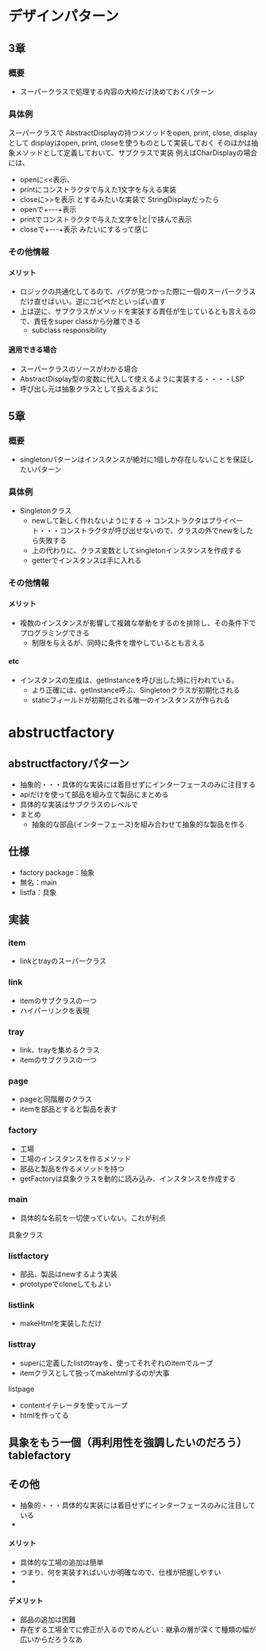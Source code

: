 # デザインパターン

## 3章

### 概要 
- スーパークラスで処理する内容の大枠だけ決めておくパターン
### 具体例
スーパークラスで
AbstractDisplayの持つメソッドをopen, print, close, displayとして
displayはopen, print, closeを使うものとして実装しておく
そのほかは抽象メソッドとして定義しておいて、サブクラスで実装
例えばCharDisplayの場合には、
- openに<<表示、
- printにコンストラクタで与えた1文字を与える実装
- closeに>>を表示
とするみたいな実装で
StringDisplayだったら
- openで+---+表示
- printでコンストラクタで与えた文字を|と|で挟んで表示
- closeで+---+表示
みたいにするって感じ

### その他情報
#### メリット
- ロジックの共通化してるので、バグが見つかった際に一個のスーパークラスだけ直せばいい。逆にコピペだといっぱい直す
- 上は逆に、サブクラスがメソッドを実装する責任が生じているとも言えるので、責任をsuper classから分離できる
    - subclass responsibility
#### 適用できる場合
- スーパークラスのソースがわかる場合
- AbstractDisplay型の変数に代入して使えるように実装する・・・・LSP
- 呼び出し元は抽象クラスとして扱えるように


## 5章

### 概要
- singletonパターンはインスタンスが絶対に1個しか存在しないことを保証したいパターン
### 具体例
- Singletonクラス
    - newして新しく作れないようにする → コンストラクタはプライベート・・・コンストラクタが呼び出せないので、クラスの外でnewをしたら失敗する
    - 上の代わりに、クラス変数としてsingletonインスタンスを作成する
    - getterでインスタンスは手に入れる

### その他情報
#### メリット
- 複数のインスタンスが影響して複雑な挙動をするのを排除し、その条件下でプログラミングできる
    - 制限を与えるが、同時に条件を増やしているとも言える
#### etc
- インスタンスの生成は、getInstanceを呼び出した時に行われている。
    - より正確には、getInstance呼ぶ、Singletonクラスが初期化される
    - staticフィールドが初期化される唯一のインスタンスが作られる



# abstructfactory
## abstructfactoryパターン
- 抽象的・・・具体的な実装には着目せずにインターフェースのみに注目する
- apiだけを使って部品を組み立て製品にまとめる
- 具体的な実装はサブクラスのレベルで
- まとめ
    - 抽象的な部品(インターフェース)を組み合わせて抽象的な製品を作る

## 仕様
- factory package：抽象
- 無名：main
- listfa：具象

## 実装
### item
- linkとtrayのスーパークラス
### link
- itemのサブクラスの一つ
- ハイパーリンクを表現
### tray
- link、trayを集めるクラス
- itemのサブクラスの一つ
### page
- pageと同階層のクラス
- itemを部品とすると製品を表す

### factory
- 工場
- 工場のインスタンスを作るメソッド
- 部品と製品を作るメソッドを持つ
- getFactoryは具象クラスを動的に読み込み、インスタンスを作成する

### main
- 具体的な名前を一切使っていない。これが利点


具象クラス
### listfactory
- 部品、製品はnewするよう実装
- prototypeでcloneしてもよい
### listlink
- makeHtmlを実装しただけ
### listtray
- superに定義したlistのtrayを、使ってそれぞれのitemでループ
- itemクラスとして扱ってmakehtmlするのが大事

listpage
- contentイテレータを使ってループ
- htmlを作ってる

具象をもう一個（再利用性を強調したいのだろう）
tablefactory
- 

## その他
- 抽象的・・・具体的な実装には着目せずにインターフェースのみに注目している
- 
#### メリット
- 具体的な工場の追加は簡単
- つまり、何を実装すればいいか明確なので、仕様が把握しやすい
- 
#### デメリット
- 部品の追加は困難
- 存在する工場全てに修正が入るのでめんどい：継承の層が深くて種類の幅が広いからだろうなあ

